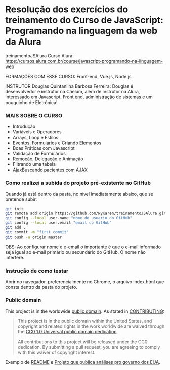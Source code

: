 # Resolução dos exercícios do treinamento do Curso de JavaScript: Programando na linguagem da web da Alura

treinamentoJSAlura
Curso Alura: https://cursos.alura.com.br/course/javascript-programando-na-linguagem-web

FORMAÇÕES COM ESSE CURSO: Front-end, Vue.js, Node.js

INSTRUTOR
Douglas Quintanilha Barbosa Ferreira: 
Douglas é desenvolvedor e instrutor na Caelum, além de instrutor na Alura, interessado em Javascript, Front end, administração de sistemas e um pouquinho de Eletrônica!

### MAIS SOBRE O CURSO
* Introdução
* Variáveis e Operadores
* Arrays, Loop e Estilos
* Eventos, Formulários e Criando Elementos
* Boas Práticas com Javascript
* Validação de Formulários
* Remoção, Delegação e Animação
* Filtrando uma tabela
* AjaxBuscando pacientes com AJAX

### Como realizei a subida do projeto pré-existente no GitHub
Quando já está dentro da pasta, no nível imediatamente abaixo, que se pretende subir:
```bash
git init 
git remote add origin https://github.com/NyKaren/treinamentoJSAlura.git
git config --local user.name "nome do usuario do GitHub"
git config --local user.email "email do GitHub"
git add .
git commit -m "first commit"
git push -u origin master
```
OBS: Ao configurar nome e e-email o importante é que o e-mail informado seja igual ao e-mail primário ou secundário do GitHub. O nome não interfere.

### Instrução de como testar
Abrir no navegador, preferencialmente no Chrome, o arquivo index.html que consta dentro da pasta do projeto.

### Public domain

This project is in the worldwide [public domain](LICENSE.md). As stated in [CONTRIBUTING](CONTRIBUTING.md):

> This project is in the public domain within the United States, and copyright and related rights in the work worldwide are waived through the [CC0 1.0 Universal public domain dedication](https://creativecommons.org/publicdomain/zero/1.0/).
>
> All contributions to this project will be released under the CC0 dedication. By submitting a pull request, you are agreeing to comply with this waiver of copyright interest.



Exemplo de [README](https://github.com/18F/open-source-guide/edit/18f-pages/pages/making-readmes-readable.md) e [Projeto que publica análises pro governo dos EUA](https://github.com/18F/analytics.usa.gov/edit/master/README.md).


